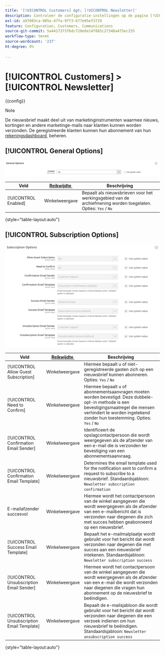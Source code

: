 ```yaml
---
title: '[!UICONTROL Customers] &gt; [!UICONTROL Newsletter]'
description: Controleer de configuratie-instellingen op de pagina [!UICONTROL Customers] &gt; [!UICONTROL Newsletter] van Commerce Admin.
exl-id: a97003ca-985e-47fa-9ff3-677e05ef3729
feature: Configuration, Customers, Communications
source-git-commit: 5a4417373f6dc720e8e14f883c27348a475ec255
workflow-type: tm+mt
source-wordcount: '237'
ht-degree: 0%

---
```


# [!UICONTROL Customers] > [!UICONTROL Newsletter]

{{config}}

>[!NOTE]
>
>De nieuwsbrief maakt deel uit van marketinginstrumenten waarmee nieuws, kortingen en andere marketinge-mails naar klanten kunnen worden verzonden. De geregistreerde klanten kunnen hun abonnement van hun [&#x200B; rekeningsdashboard &#x200B;](../../customers/account-dashboard-my-account.md) beheren.

## [!UICONTROL General Options]

![&#x200B; Algemene Opties &#x200B;](./assets/newsletter-general-options.png)<!-- zoom -->

| Veld | [&#x200B; Reikwijdte &#x200B;](../../getting-started/websites-stores-views.md#scope-settings) | Beschrijving |
|--- |--- |--- |
| [!UICONTROL Enabled] | Winkelweergave | Bepaalt als nieuwsbrieven voor het werkingsgebied van de archiefmening worden toegelaten. Opties: `Yes` / `No` |

{style="table-layout:auto"}

## [!UICONTROL Subscription Options]

![&#x200B; Abonnementsopties &#x200B;](./assets/newsletter-subscription-options.png)<!-- zoom -->

<!-- [Subscription Options](https://experienceleague.adobe.com/nl/docs/commerce-admin/marketing/communications/newsletters/newsletters) -->

| Veld | [&#x200B; Reikwijdte &#x200B;](../../getting-started/websites-stores-views.md#scope-settings) | Beschrijving |
|--- |--- |--- |
| [!UICONTROL Allow Guest Subscription] | Winkelweergave | Hiermee bepaalt u of niet-geregistreerde gasten zich op een nieuwsbrief kunnen abonneren. Opties: `Yes` / `No` |
| [!UICONTROL Need to Confirm] | Winkelweergave | Hiermee bepaalt u of abonnementsaanvragen moeten worden bevestigd. Deze dubbele-opt-in methode is een bevestigingsmaatregel die mensen verhindert te worden ingetekend zonder hun toestemming. Opties: `Yes` / `No` |
| [!UICONTROL Confirmation Email Sender] | Winkelweergave | Identificeert de opslagcontactpersoon die wordt weergegeven als de afzender van een e-mail die is verzonden ter bevestiging van een abonnementsaanvraag. |
| [!UICONTROL Confirmation Email Template] | Winkelweergave | Determines the email template used for the notification sent to confirm a request to subscribe to a nieuwsbrief. Standaardsjabloon: `Newsletter subscription confirmation` |
| E-mailafzender succesvol | Winkelweergave | Hiermee wordt het contactpersoon van de winkel aangegeven die wordt weergegeven als de afzender van een e-mailbericht dat is verzonden naar diegenen die zich met succes hebben geabonneerd op een nieuwsbrief. |
| [!UICONTROL Success Email Template] | Winkelweergave | Bepaalt het e-mailmalplaatje wordt gebruikt voor het bericht dat wordt verzonden naar degenen die met succes aan een nieuwsbrief intekenen. Standaardsjabloon: `Newsletter subscription success` |
| [!UICONTROL Unsubscription Email Sender] | Winkelweergave | Hiermee wordt het contactpersoon van de winkel aangegeven die wordt weergegeven als de afzender van een e-mail die wordt verzonden naar diegenen die vragen hun abonnement op de nieuwsbrief te beëindigen. |
| [!UICONTROL Unsubscription Email Template] | Winkelweergave | Bepaalt de e-mailsjabloon die wordt gebruikt voor het bericht dat wordt verzonden naar diegenen die een verzoek indienen om hun nieuwsbrief te beëindigen. Standaardsjabloon: `Newsletter unsubscription success` |

{style="table-layout:auto"}
